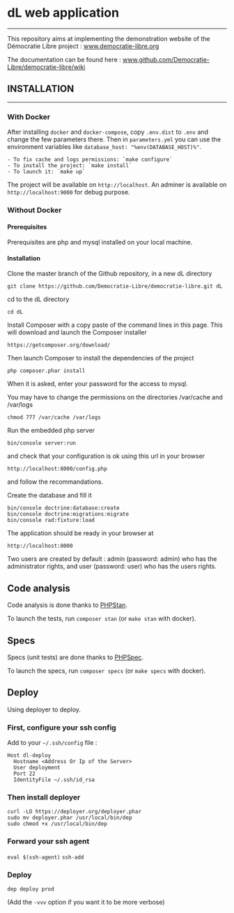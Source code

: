 # dL web application

---

This repository aims at implementing the demonstration website of the Démocratie Libre project : www.democratie-libre.org

The documentation can be found here : www.github.com/Democratie-Libre/democratie-libre/wiki

## INSTALLATION

---

### With Docker

After installing `docker` and `docker-compose`, copy `.env.dist` to `.env` and change the few parameters there. Then in `parameters.yml` you can use the environment variables like `database_host: "%env(DATABASE_HOST)%"`.

    - To fix cache and logs permissions: `make configure`
    - To install the project: `make install`
    - To launch it: `make up`

The project will be available on `http://localhost`.
An adminer is available on `http://localhost:9000` for debug purpose.

### Without Docker

#### Prerequisites

Prerequisites are php and mysql installed on your local machine.

#### Installation

Clone the master branch of the Github repository, in a new dL directory

    git clone https://github.com/Democratie-Libre/democratie-libre.git dL

cd to the dL directory

    cd dL

Install Composer with a copy paste of the command lines in this page. This will download and launch the Composer installer

    https://getcomposer.org/download/

Then launch Composer to install the dependencies of the project

    php composer.phar install

When it is asked, enter your password for the access to mysql.

You may have to change the permissions on the directories /var/cache and /var/logs

    chmod 777 /var/cache /var/logs

Run the embedded php server

    bin/console server:run

and check that your configuration is ok using this url in your browser

    http://localhost:8000/config.php

and follow the recommandations.

Create the database and fill it

    bin/console doctrine:database:create
    bin/console doctrine:migrations:migrate
    bin/console rad:fixture:load

The application should be ready in your browser at

    http://localhost:8000

Two users are created by default : admin (password: admin) who has the administrator rights, and user (password: user) who has the users rights.

## Code analysis

Code analysis is done thanks to [PHPStan](https://github.com/phpstan/phpstan).

To launch the tests, run `composer stan` (or `make stan` with docker).

## Specs

Specs (unit tests) are done thanks to [PHPSpec](https://github.com/phpspec/phpspec).

To launch the specs, run `composer specs` (or `make specs` with docker).

## Deploy

Using deployer to deploy.

### First, configure your ssh config

Add to your `~/.ssh/config` file :

```
Host dl-deploy
  Hostname <Address Or Ip of the Server>
  User deployment
  Port 22
  IdentityFile ~/.ssh/id_rsa
```

### Then install deployer

```
curl -LO https://deployer.org/deployer.phar
sudo mv deployer.phar /usr/local/bin/dep
sudo chmod +x /usr/local/bin/dep
```

### Forward your ssh agent

`eval $(ssh-agent)`
`ssh-add`

### Deploy

`dep deploy prod`

(Add the `-vvv` option if you want it to be more verbose)

